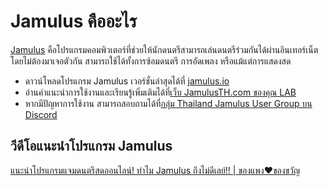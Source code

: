 # Jamulus คืออะไร

[Jamulus](https://jamulus.io/) คือโปรแกรมคอมพิวเตอร์ที่ช่วยให้นักดนตรีสามารถเล่นดนตรีร่วมกันได้ผ่านอินเทอร์เน็ต โดยไม่ต้องมาเจอตัวกัน สามารถใช้ได้ทั้งการซ้อมดนตรี การอัดเพลง หรือแม้แต่การแสดงสด

- ดาวน์โหลดโปรแกรม Jamulus เวอร์ชั่นล่าสุดได้ที่ [jamulus.io](https://jamulus.io/wiki/Getting-Started)
- อ่านคำแนะนำการใช้งานและเรียนรู้เพิ่มเติมได้ที่[เว็บ JamulusTH.com ของคุณ LAB](https://jamulusth.com/)
- หากมีปัญหาการใช้งาน สามารถสอบถามได้ที่[กลุ่ม Thailand Jamulus User Group บน Discord](https://discord.gg/BSjEJTyPgW)

## วีดีโอแนะนำโปรแกรม Jamulus

[แนะนําโปรแกรมแจมดนตรีสดออนไลน์! ทำไม Jamulus ถึงไม่ดีเลย์!! | ของแพง♥️ของขวัญ](https://youtu.be/zv-GviJptZM)

<p><lite-youtube videoid="zv-GviJptZM"></lite-youtube></p>
